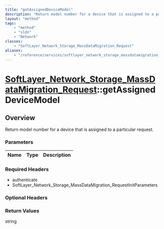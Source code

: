 ```yaml
---
title: "getAssignedDeviceModel"
description: "Return model number for a device that is assigned to a particular request."
layout: "method"
tags:
    - "method"
    - "sldn"
    - "Network"
classes:
    - "SoftLayer_Network_Storage_MassDataMigration_Request"
aliases:
    - "/reference/services/softlayer_network_storage_massdatamigration_request/getAssignedDeviceModel"
---
```

# [SoftLayer_Network_Storage_MassDataMigration_Request](/reference/services/SoftLayer_Network_Storage_MassDataMigration_Request)::getAssignedDeviceModel




## Overview 
Return model number for a device that is assigned to a particular request. 

### Parameters 
|Name | Type | Description |
| --- | --- | --- |


### Required Headers
* authenticate
* SoftLayer_Network_Storage_MassDataMigration_RequestInitParameters

### Optional Headers

### Return Values
string

